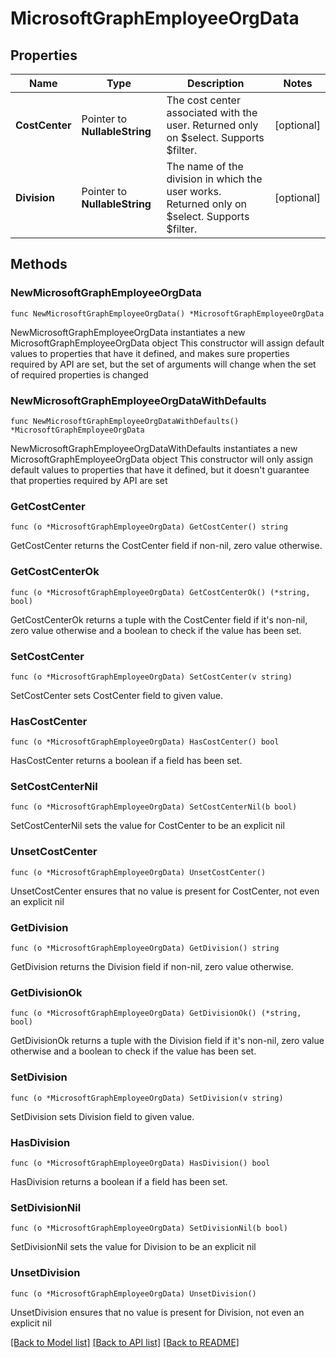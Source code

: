 # MicrosoftGraphEmployeeOrgData

## Properties

Name | Type | Description | Notes
------------ | ------------- | ------------- | -------------
**CostCenter** | Pointer to **NullableString** | The cost center associated with the user. Returned only on $select. Supports $filter. | [optional] 
**Division** | Pointer to **NullableString** | The name of the division in which the user works. Returned only on $select. Supports $filter. | [optional] 

## Methods

### NewMicrosoftGraphEmployeeOrgData

`func NewMicrosoftGraphEmployeeOrgData() *MicrosoftGraphEmployeeOrgData`

NewMicrosoftGraphEmployeeOrgData instantiates a new MicrosoftGraphEmployeeOrgData object
This constructor will assign default values to properties that have it defined,
and makes sure properties required by API are set, but the set of arguments
will change when the set of required properties is changed

### NewMicrosoftGraphEmployeeOrgDataWithDefaults

`func NewMicrosoftGraphEmployeeOrgDataWithDefaults() *MicrosoftGraphEmployeeOrgData`

NewMicrosoftGraphEmployeeOrgDataWithDefaults instantiates a new MicrosoftGraphEmployeeOrgData object
This constructor will only assign default values to properties that have it defined,
but it doesn't guarantee that properties required by API are set

### GetCostCenter

`func (o *MicrosoftGraphEmployeeOrgData) GetCostCenter() string`

GetCostCenter returns the CostCenter field if non-nil, zero value otherwise.

### GetCostCenterOk

`func (o *MicrosoftGraphEmployeeOrgData) GetCostCenterOk() (*string, bool)`

GetCostCenterOk returns a tuple with the CostCenter field if it's non-nil, zero value otherwise
and a boolean to check if the value has been set.

### SetCostCenter

`func (o *MicrosoftGraphEmployeeOrgData) SetCostCenter(v string)`

SetCostCenter sets CostCenter field to given value.

### HasCostCenter

`func (o *MicrosoftGraphEmployeeOrgData) HasCostCenter() bool`

HasCostCenter returns a boolean if a field has been set.

### SetCostCenterNil

`func (o *MicrosoftGraphEmployeeOrgData) SetCostCenterNil(b bool)`

 SetCostCenterNil sets the value for CostCenter to be an explicit nil

### UnsetCostCenter
`func (o *MicrosoftGraphEmployeeOrgData) UnsetCostCenter()`

UnsetCostCenter ensures that no value is present for CostCenter, not even an explicit nil
### GetDivision

`func (o *MicrosoftGraphEmployeeOrgData) GetDivision() string`

GetDivision returns the Division field if non-nil, zero value otherwise.

### GetDivisionOk

`func (o *MicrosoftGraphEmployeeOrgData) GetDivisionOk() (*string, bool)`

GetDivisionOk returns a tuple with the Division field if it's non-nil, zero value otherwise
and a boolean to check if the value has been set.

### SetDivision

`func (o *MicrosoftGraphEmployeeOrgData) SetDivision(v string)`

SetDivision sets Division field to given value.

### HasDivision

`func (o *MicrosoftGraphEmployeeOrgData) HasDivision() bool`

HasDivision returns a boolean if a field has been set.

### SetDivisionNil

`func (o *MicrosoftGraphEmployeeOrgData) SetDivisionNil(b bool)`

 SetDivisionNil sets the value for Division to be an explicit nil

### UnsetDivision
`func (o *MicrosoftGraphEmployeeOrgData) UnsetDivision()`

UnsetDivision ensures that no value is present for Division, not even an explicit nil

[[Back to Model list]](../README.md#documentation-for-models) [[Back to API list]](../README.md#documentation-for-api-endpoints) [[Back to README]](../README.md)


